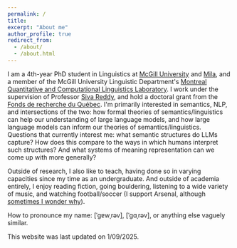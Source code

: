 ```yaml
---
permalink: /
title: 
excerpt: "About me"
author_profile: true
redirect_from: 
  - /about/
  - /about.html
---
```


I am a 4th-year PhD student in Linguistics at <a href="https://www.mcgill.ca/linguistics/">McGill University</a> and <a href="https://mila.quebec/en/">Mila</a>, and a member of the McGill University Linguistic Department's <a href="https://mcqll.org/">Montreal Quantitative and Computational Linguistics Laboratory</a>. I work under the supervision of Professor <a href="https://sivareddy.in">Siva Reddy</a>, and hold a doctoral grant from the <a href="https://frq.gouv.qc.ca/en/">Fonds de recherche du Québec</a>. I'm primarily interested in semantics, NLP, and intersections of the two: how formal theories of semantics/linguistics can help our understanding of large language models, and how large language models can inform our theories of semantics/linguistics. Questions that currently interest me: what semantic structures do LLMs capture? How does this compare to the ways in which humans interpret such structures? And what systems of meaning representation can we come up with more generally?

Outside of research, I also like to teach, having done so in varying capacities since my time as an undergraduate. And outside of academia entirely, I enjoy reading fiction, going bouldering, listening to a wide variety of music, and watching football/soccer (I support Arsenal, although <a href="https://i.imgur.com/LOMjTy9.jpg">sometimes I wonder why</a>).

How to pronounce my name: \[ˈɡɐwˌrəv\], \[ˈɡɑˌrəv\], or anything else vaguely similar.

This website was last updated on 1/09/2025. 